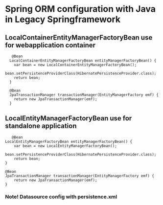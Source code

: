 # Spring ORM configuration with Java in Legacy Springframework


## LocalContainerEntityManagerFactoryBean use for webapplication container

       @Bean
      LocalContainerEntityManagerFactoryBean entityManagerFactoryBean() {
        var bean = new LocalContainerEntityManagerFactoryBean();
        bean.setPersistenceProviderClass(HibernatePersistenceProvider.class);
        return bean;
      }

      @Bean
      JpaTransactionManager transactionManager(EntityManagerFactory emf) {
        return new JpaTransactionManager(emf);
      }

## LocalEntityManagerFactoryBean use for standalone application

       @Bean
	LocalEntityManagerFactoryBean entityManagerFactoryBean() {
		var bean = new LocalEntityManagerFactoryBean();
		bean.setPersistenceProviderClass(HibernatePersistenceProvider.class);
		return bean;
	}
	
	@Bean
	JpaTransactionManager transactionManager(EntityManagerFactory emf) {
		return new JpaTransactionManager(emf);
	}

### Note! Datasource config with persistence.xml
